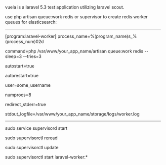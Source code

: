vuela is a laravel 5.3 test application utilizing laravel scout.

use php artisan queue:work redis 
or supervisor to create redis worker queues for elasticsearch:

---
[program:laravel-worker]
process_name=%(program_name)s_%(process_num)02d

command=php /var/www/your_app_name/artisan queue:work redis --sleep=3 --tries=3

autostart=true

autorestart=true

user=some_username

numprocs=8

redirect_stderr=true

stdout_logfile=/var/www/your_app_name/storage/logs/worker.log

---

sudo service supervisord start

sudo supervisorctl reread

sudo supervisorctl update

sudo supervisorctl start laravel-worker:*
